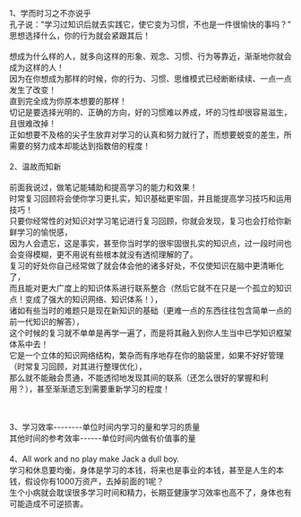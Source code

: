 1、学而时习之不亦说乎<br>
孔子说："学习过知识后就去实践它，使它变为习惯，不也是一件很愉快的事吗？”<br>
思想选择什么，你的行为就会紧跟其后！<br>
<br>
想成为什么样的人，就多向这样的形象、观念、习惯、行为等靠近，渐渐地你就会成为这样的人！<br>
因为在你想成为那样的时候，你的行为、习惯、思维模式已经断断续续、一点一点发生了改变！<br>
直到完全成为你原本想要的那样！<br>
切记是要选择光明的、正确的方向，好的习惯难以养成，坏的习性却很容易滋生，且很难改掉！<br>
正如想要不及格的尖子生放弃对学习的认真和努力就行了，而想要蜕变的差生，所需要的努力成本却能达到指数倍的程度！<br>
<br>
2、温故而知新<br>
<br>
前面我说过，做笔记能辅助和提高学习的能力和效果！<br>
时常复习回顾将会使你学习更扎实，知识基础更牢固，并且能提高学习技巧和运用技巧！<br>
只要你经常性的对知识对学习笔记进行复习回顾，你就会发现，复习也会打给你新鲜学习的愉悦感，<br>
因为人会遗忘，这是事实，甚至你当时学的很牢固很扎实的知识点，过一段时间也会变得模糊，更不用说有些根本就没有透彻理解的了。<br>
复习的好处你自己经常做了就会体会他的诸多好处，不仅使知识在脑中更清晰化了，<br>
而且能对更大广度上的知识体系进行联系整合（然后它就不在只是一个孤立的知识点！变成了强大的知识网络、知识体系！），<br>
诸如有些当时的难题只是现在新知识的基础（更难一点的东西往往包含简单一点的前一代知识的解答），<br>
这个时候的复习就不单单是再学一遍了，而是将其融入到你人生当中已学知识框架体系中去！<br>
它是一个立体的知识网络结构，繁杂而有序地存在你的脑袋里，如果不好好管理（时常复习回顾，对其进行整理优化），<br>
那么就不能融会贯通，不能透彻地发现其间的联系（还怎么很好的掌握和利用？），甚至渐渐遗忘到需要重新学习的程度！<br>
<br><br>

3、学习效率--------单位时间内学习的量和学习的质量<br>
其他时间的参考效率------单位时间内做有价值事的量<br>
<br>
4、All work and no play make Jack a dull boy.<br>
学习和休息要均衡，身体是学习的本钱，将来也是事业的本钱，甚至是人生的本钱，假设你有1000万资产，去掉前面的1呢？<br>
生个小病就会耽误很多学习时间和精力，长期亚健康学习效率也高不了，身体也有可能造成不可逆损害。<br>

